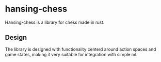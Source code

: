 # hansing-chess
Hansing-chess is a library for chess made in rust.

## Design
The library is designed with functionality centerd around action spaces and game states, making it very suitable for integration with simple ml.
